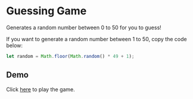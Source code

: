 # Guessing Game

Generates a random number between 0 to 50 for you to guess!

If you want to generate a random number between 1 to 50, copy the code below:

```javascript code snippet
let random = Math.floor(Math.random() * 49 + 1);
```

## Demo

Click [here](https://tamanchichan.github.io/guessing-game/) to play the game.